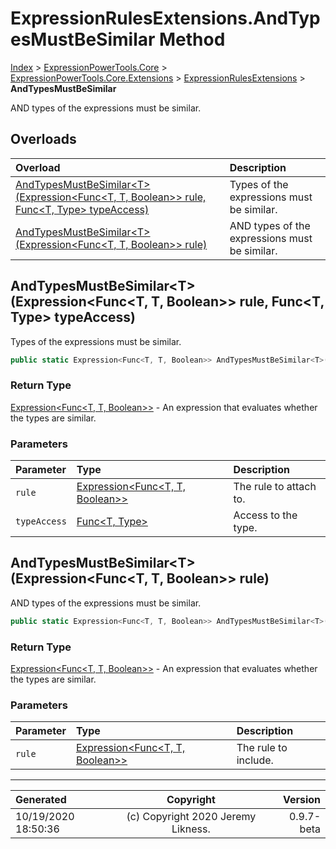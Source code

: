 ﻿# ExpressionRulesExtensions.AndTypesMustBeSimilar Method

[Index](../index.md) > [ExpressionPowerTools.Core](ExpressionPowerTools.Core.a.md) > [ExpressionPowerTools.Core.Extensions](ExpressionPowerTools.Core.Extensions.n.md) > [ExpressionRulesExtensions](ExpressionPowerTools.Core.Extensions.ExpressionRulesExtensions.cs.md) > **AndTypesMustBeSimilar**

AND types of the expressions must be similar.

## Overloads

| Overload | Description |
| :-- | :-- |
| [AndTypesMustBeSimilar&lt;T>(Expression&lt;Func&lt;T, T, Boolean>> rule, Func&lt;T, Type> typeAccess)](#andtypesmustbesimilartexpressionfunct-t-boolean-rule-funct-type-typeaccess) | Types of the expressions must be similar. |
| [AndTypesMustBeSimilar&lt;T>(Expression&lt;Func&lt;T, T, Boolean>> rule)](#andtypesmustbesimilartexpressionfunct-t-boolean-rule) | AND types of the expressions must be similar. |
## AndTypesMustBeSimilar&lt;T>(Expression&lt;Func&lt;T, T, Boolean>> rule, Func&lt;T, Type> typeAccess)

Types of the expressions must be similar.

```csharp
public static Expression<Func<T, T, Boolean>> AndTypesMustBeSimilar<T>(Expression<Func<T, T, Boolean>> rule, Func<T, Type> typeAccess)
```

### Return Type

 [Expression&lt;Func&lt;T, T, Boolean>>](https://docs.microsoft.com/dotnet/api/system.linq.expressions.expression-1)  - An expression that evaluates whether the types are similar.

### Parameters

| Parameter | Type | Description |
| :-- | :-- | :-- |
| `rule` | [Expression&lt;Func&lt;T, T, Boolean>>](https://docs.microsoft.com/dotnet/api/system.linq.expressions.expression-1) | The rule to attach to. |
| `typeAccess` | [Func&lt;T, Type>](https://docs.microsoft.com/dotnet/api/system.func-2) | Access to the type. |


## AndTypesMustBeSimilar&lt;T>(Expression&lt;Func&lt;T, T, Boolean>> rule)

AND types of the expressions must be similar.

```csharp
public static Expression<Func<T, T, Boolean>> AndTypesMustBeSimilar<T>(Expression<Func<T, T, Boolean>> rule)
```

### Return Type

 [Expression&lt;Func&lt;T, T, Boolean>>](https://docs.microsoft.com/dotnet/api/system.linq.expressions.expression-1)  - An expression that evaluates whether the types are similar.

### Parameters

| Parameter | Type | Description |
| :-- | :-- | :-- |
| `rule` | [Expression&lt;Func&lt;T, T, Boolean>>](https://docs.microsoft.com/dotnet/api/system.linq.expressions.expression-1) | The rule to include. |



---

| Generated | Copyright | Version |
| :-- | :-: | --: |
| 10/19/2020 18:50:36 | (c) Copyright 2020 Jeremy Likness. | 0.9.7-beta |
